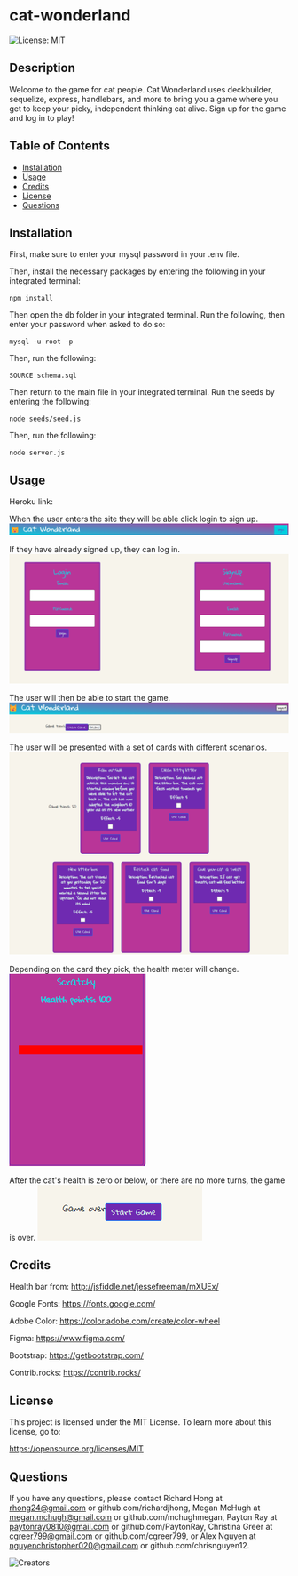 # cat-wonderland

![License: MIT](https://img.shields.io/badge/License-MIT-yellow)

## Description

Welcome to the game for cat people. Cat Wonderland uses deckbuilder, sequelize, express, handlebars, and more to bring you a game where you get to keep your picky, independent thinking cat alive. Sign up for the game and log in to play!

## Table of Contents

* [Installation](#installation)
* [Usage](#usage)
* [Credits](#credits)
* [License](#license)
* [Questions](#questions)

## Installation

First, make sure to enter your mysql password in your .env file.

Then, install the necessary packages by entering the following in your integrated terminal:
```
npm install
```
Then open the db folder in your integrated terminal. Run the following, then enter your password when asked to do so:
```
mysql -u root -p
```
Then, run the following:
```
SOURCE schema.sql
```
Then return to the main file in your integrated terminal. Run the seeds by entering the following:
```
node seeds/seed.js
```
Then, run the following:
```
node server.js
```
## Usage

Heroku link:

When the user enters the site they will be able click login to sign up. 
![Welcome](https://github.com/richardjhong/cat-wonderland/blob/main/assets/Welcome.png)

If they have already signed up, they can log in.
![Login](https://github.com/richardjhong/cat-wonderland/blob/main/assets/Login%20or%20Signup.png)

The user will then be able to start the game.
![Start](https://github.com/richardjhong/cat-wonderland/blob/main/assets/Start%20Game.png)

The user will be presented with a set of cards with different scenarios.
![Cards](https://github.com/richardjhong/cat-wonderland/blob/main/assets/Cards.png)

Depending on the card they pick, the health meter will change.
![Meter](https://github.com/richardjhong/cat-wonderland/blob/main/assets/Health%20Meter.png)

After the cat's health is zero or below, or there are no more turns, the game is over.
![Game Over](https://github.com/richardjhong/cat-wonderland/blob/main/assets/Game%20Over.png)

## Credits

Health bar from:
http://jsfiddle.net/jessefreeman/mXUEx/

Google Fonts:
https://fonts.google.com/

Adobe Color:
https://color.adobe.com/create/color-wheel

Figma:
https://www.figma.com/

Bootstrap:
https://getbootstrap.com/

Contrib.rocks:
https://contrib.rocks/

## License
    
This project is licensed under the MIT License. To learn more about this license, go to:

https://opensource.org/licenses/MIT 

## Questions

If you have any questions, please contact Richard Hong at rhong24@gmail.com or github.com/richardjhong, Megan McHugh at megan.mchugh@gmail.com or github.com/mchughmegan, Payton Ray at paytonray0810@gmail.com or github.com/PaytonRay, Christina Greer at cgreer799@gmail.com or github.com/cgreer799, or Alex Nguyen at nguyenchristopher020@gmail.com or github.com/chrisnguyen12.

![Creators](https://contrib.rocks/image?repo=richardjhong/cat-wonderland)